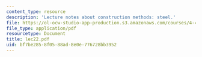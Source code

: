 ```yaml
---
content_type: resource
description: 'Lecture notes about construction methods: steel.'
file: https://ol-ocw-studio-app-production.s3.amazonaws.com/courses/4-401-introduction-to-building-technology-spring-2006/bf7be2858f0588ad8e0e776728bb3952_lec22.pdf
file_type: application/pdf
resourcetype: Document
title: lec22.pdf
uid: bf7be285-8f05-88ad-8e0e-776728bb3952
---
```

